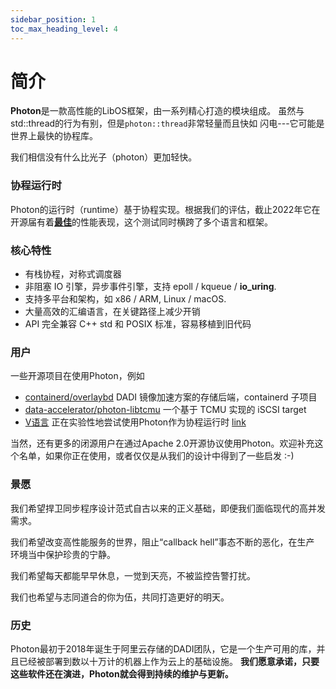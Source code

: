 ```yaml
---
sidebar_position: 1
toc_max_heading_level: 4
---
```


# 简介

**Photon**是一款高性能的LibOS框架，由一系列精心打造的模块组成。
虽然与std::thread的行为有别，但是```photon::thread```非常轻量而且快如
闪电---它可能是世界上最快的协程库。

我们相信没有什么比光子（photon）更加轻快。


### 协程运行时

Photon的运行时（runtime）基于协程实现。根据我们的评估，截止2022年它在开源届有着[**最佳**](../performance/network-performance#2-ping-pong)的性能表现，这个测试同时横跨了多个语言和框架。


### 核心特性

* 有栈协程，对称式调度器
* 非阻塞 IO 引擎，异步事件引擎，支持 epoll / kqueue / **io_uring**.
* 支持多平台和架构，如 x86 / ARM, Linux / macOS.
* 大量高效的汇编语言，在关键路径上减少开销
* API 完全兼容 C++ std 和 POSIX 标准，容易移植到旧代码

### 用户

一些开源项目在使用Photon，例如

- [containerd/overlaybd](https://github.com/containerd/overlaybd) DADI 镜像加速方案的存储后端，containerd 子项目
- [data-accelerator/photon-libtcmu](https://github.com/data-accelerator/photon-libtcmu) 一个基于 TCMU 实现的 iSCSI target
- [V语言](https://vlang.io/) 正在实验性地尝试使用Photon作为协程运行时 [link](https://github.com/vlang/v/blob/master/vlib/coroutines/coroutines.c.v)

当然，还有更多的闭源用户在通过Apache 2.0开源协议使用Photon。欢迎补充这个名单，如果你正在使用，或者仅仅是从我们的设计中得到了一些启发 :-)

### 景愿

我们希望捍卫同步程序设计范式自古以来的正义基础，即便我们面临现代的高并发需求。

我们希望改变高性能服务的世界，阻止“callback hell”事态不断的恶化，在生产
环境当中保护珍贵的宁静。

我们希望每天都能早早休息，一觉到天亮，不被监控告警打扰。

我们也希望与志同道合的你为伍，共同打造更好的明天。

### 历史

Photon最初于2018年诞生于阿里云存储的DADI团队，它是一个生产可用的库，并且已经被部署到数以十万计的机器上作为云上的基础设施。
**我们愿意承诺，只要这些软件还在演进，Photon就会得到持续的维护与更新。**
